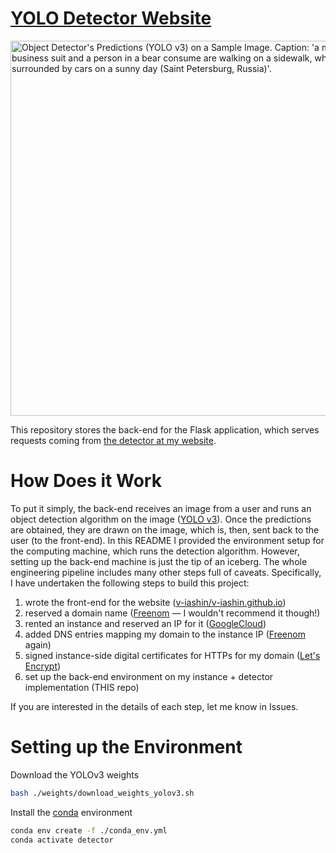 # [YOLO Detector Website](https://v-iashin.github.io/detector)

<img src="https://github.com/v-iashin/v-iashin.github.io/raw/master/images/typical_russian_day_res.jpeg" alt="Object Detector's Predictions (YOLO v3) on a Sample Image. Caption: 'a man in a business suit and a person in a bear consume are walking on a sidewalk, which is surrounded by cars on a sunny day (Saint Petersburg, Russia)'." width="600">

This repository stores the back-end for the Flask application, which serves requests coming from [the detector at my website](https://v-iashin.github.io/detector).

# How Does it Work
To put it simply, the back-end receives an image from a user and runs an object detection algorithm on the image ([YOLO v3](https://pjreddie.com/darknet/yolo/)). Once the predictions are obtained, they are drawn on the image, which is, then, sent back to the user (to the front-end). In this README I provided the environment setup for the computing machine, which runs the detection algorithm. However, setting up the back-end machine is just the tip of an iceberg. The whole engineering pipeline includes many other steps full of caveats. Specifically, I have undertaken the following steps to build this project:
1. wrote the front-end for the website ([v-iashin/v-iashin.github.io](https://github.com/v-iashin/v-iashin.github.io))
2. reserved a domain name ([Freenom](https://freenom.com/) — I wouldn't recommend it though!)
3. rented an instance and reserved an IP for it ([GoogleCloud](https://cloud.google.com/))
4. added DNS entries mapping my domain to the instance IP ([Freenom](https://freenom.com/) again)
5. signed instance-side digital certificates for HTTPs for my domain ([Let's Encrypt](https://letsencrypt.org/))
6. set up the back-end environment on my instance + detector implementation (THIS repo)

If you are interested in the details of each step, let me know in Issues.

# Setting up the Environment
Download the YOLOv3 weights
```bash
bash ./weights/download_weights_yolov3.sh
```

Install the [conda](https://docs.conda.io/en/latest/miniconda.html) environment
```bash
conda env create -f ./conda_env.yml
conda activate detector
```
